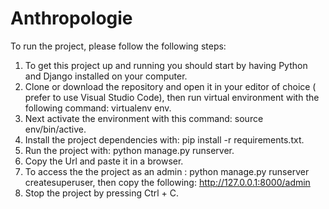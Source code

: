 # Anthropologie
To run the project, please follow the following steps:
1. To get this project up and running you should start by having Python and Django installed on your computer.
2. Clone or download the repository and open it in your editor of choice ( prefer to use Visual Studio Code), then run virtual environment with the following command: virtualenv env.
3. Next activate the environment with this command: source env/bin/active.
4. Install the project dependencies with: pip install -r requirements.txt.
5. Run the project with: python manage.py runserver.
6. Copy the Url and paste it in a browser. 
7. To access the the project as an admin : python manage.py runserver createsuperuser, then copy the following: http://127.0.0.1:8000/admin
8. Stop the project by pressing Ctrl + C.
